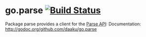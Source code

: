go.parse [![Build Status](https://secure.travis-ci.org/daaku/go.parse.png)](http://travis-ci.org/daaku/go.parse)
========

Package parse provides a client for the [Parse API](https://parse.com/):
Documentation: http://godoc.org/github.com/daaku/go.parse
